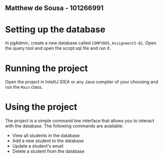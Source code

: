 ## Matthew de Sousa - 101266991

# Setting up the database

In pgAdmin, create a new database called `COMP3005_Assignment3-Q1`.
Open the query tool and open the script.sql file and run it.

# Running the project

Open the project in IntelliJ IDEA or any Java compiler of your choosing and run the `Main` class.

# Using the project

The project is a simple command line interface that allows you to interact with the database. The following commands are available:

- View all students in the database
- Add a new student to the database
- Update a student's email
- Delete a student from the database